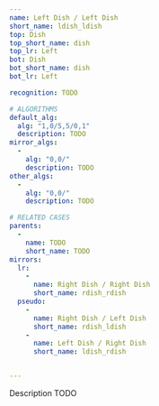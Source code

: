```yaml
---
name: Left Dish / Left Dish
short_name: ldish_ldish
top: Dish
top_short_name: dish
top_lr: Left
bot: Dish
bot_short_name: dish
bot_lr: Left

recognition: TODO

# ALGORITHMS
default_alg:
  alg: "1,0/5,5/0,1"
  description: TODO
mirror_algs:
  -
    alg: "0,0/"
    description: TODO
other_algs:
  -
    alg: "0,0/"
    description: TODO

# RELATED CASES
parents:
  -
    name: TODO
    short_name: TODO
mirrors:
  lr:
    -
      name: Right Dish / Right Dish
      short_name: rdish_rdish
  pseudo:
    -
      name: Right Dish / Left Dish
      short_name: rdish_ldish
    -
      name: Left Dish / Right Dish
      short_name: ldish_rdish


---
```


Description TODO

